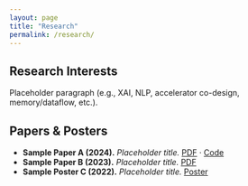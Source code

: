 ```yaml
---
layout: page
title: "Research"
permalink: /research/
---
```

## Research Interests
Placeholder paragraph (e.g., XAI, NLP, accelerator co-design, memory/dataflow, etc.).

## Papers & Posters
- **Sample Paper A (2024).** _Placeholder title._ [PDF](#) · [Code](#)
- **Sample Paper B (2023).** _Placeholder title._ [PDF](#)
- **Sample Poster C (2022).** _Placeholder title._ [Poster](#)
